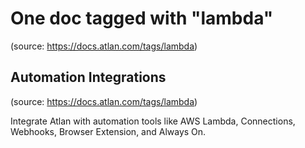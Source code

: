 # One doc tagged with "lambda"
(source: https://docs.atlan.com/tags/lambda)



## Automation Integrations
(source: https://docs.atlan.com/tags/lambda)

Integrate Atlan with automation tools like AWS Lambda, Connections, Webhooks, Browser Extension, and Always On.
